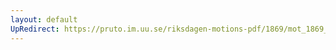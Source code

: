```yaml
---
layout: default
UpRedirect: https://pruto.im.uu.se/riksdagen-motions-pdf/1869/mot_1869__ak__50/mot_1869__ak__50-002.pdf
---
```

